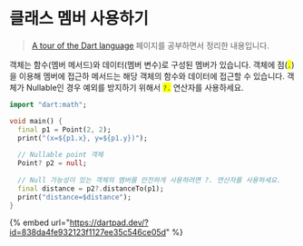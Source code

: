 # 클래스 멤버 사용하기

> [A tour of the Dart language](https://dart.dev/guides/language/language-tour) 페이지를 공부하면서 정리한 내용입니다.

객체는 함수(멤버 메서드)와 데이터(멤버 변수)로 구성된 멤버가 있습니다. 객체에 점(<mark style="color:green;">`.`</mark>)을 이용해 멤버에 접근하 메서드는 해당 객체의 함수와 데이터에 접근할 수 있습니다. 객체가 Nullable인 경우 예외를 방지하기 위해서 <mark style="color:green;">`?.`</mark> 연산자를 사용하세요.

```dart
import "dart:math";

void main() {
  final p1 = Point(2, 2);
  print("(x=${p1.x}, y=${p1.y})");
  
  // Nullable point 객체
  Point? p2 = null;
  
  // Null 가능성이 있는 객체의 멤버를 안전하게 사용하려면 ?. 연산자를 사용하세요.
  final distance = p2?.distanceTo(p1);
  print("distance=$distance");
}
```

{% embed url="https://dartpad.dev/?id=838da4fe932123f1127ee35c546ce05d" %}
